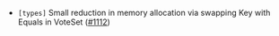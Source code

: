 - `[types]` Small reduction in memory allocation via swapping Key with Equals in VoteSet
    ([\#1112](https://github.com/depinnetwork/por-consensus/issues/1112))
